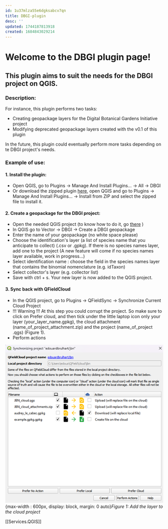 ```yaml
---
id: 1u37mlza55e6dgksabcv7qn
title: DBGI-plugin
desc: ''
updated: 1744187813918
created: 1684843029214
---
```

# Welcome to the DBGI plugin page!

## This plugin aims to suit the needs for the DBGI project on QGIS.

### Description:

For instance, this plugin performs two tasks:
- Creating geopackage layers for the Digital Botanical Gardens Initiative project
- Modifying deprecated geopackage layers created with the v0.1 of this plugin

In the future, this plugin could eventually perform more tasks depending on te DBGI project's needs.

### Example of use:

#### 1. Install the plugin: 
- Open QGIS, go to Plugins -> Manage And Install Plugins... -> All -> DBGI
- Or download the zipped plugin [here](https://github.com/digital-botanical-gardens-initiative/gpkg_creator/releases/download/v0.2/gpkg_creator_v2.zip), open QGIS and go to Plugins -> Manage And Install Plugins... -> Install from ZIP and select the zipped file to install it.

#### 2. Create a geopackage for the DBGI project:
- Open the needed QGIS project (to know how to do it, go [there](https://www.dbgi.org/dendron-dbgi/notes/qug423ond4xtns8lelu38p2/) )
- In QGIS go to Vector -> DBGI -> Create a DBGI geopackage
- Enter the name of your geopackage (no white space please)
- Choose the identification's layer (a list of species name that you anticipate to collect) (.csv or .gpkg). If there is no species names layer, add one to the project (A new feature will come if no species names layer available, work in progress...)
- Select identification name : choose the field in the species names layer that contains the binomial nomenclature (e.g. idTaxon)
- Select collector's layer (e.g. collector list)
- Save with ctrl + s. Your new layer is now added to the QGIS project.

#### 3. Sync back with QFieldCloud
- In the QGIS project, go to Plugins -> QFieldSync -> Synchronize Current Cloud Project
- !!! Warning !!! At this step you could corrupt the project. So make sure to click on Prefer cloud, and then tick under the little laptop icon only your layer (your_layer_name.gpkg), the cloud attachment (name_of_project_attachment.zip) and the project (name_of_project .qgs) (Figure 1).
- Perform actions

![sync back](assets/images/sync_back_QGIS.png){max-width : 600px, display: block, margin: 0 auto}*Figure 1: Add the layer to the cloud project*

[[Services.QGIS]]